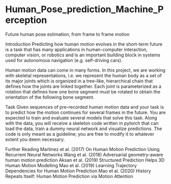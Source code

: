 # Human_Pose_prediction_Machine_Perception
Future human pose estimation, from frame to frame motion

Introduction
Predicting how human motion evolves in the short-term future is a task that has many applications in human-computer interaction, computer vision, or robotics and is an important building block in systems used for autonomous navigation (e.g. self-driving cars).
 
 
Human motion data can come in many forms. In this project, we are working with skeletal representations, i.e. we represent the human body as a set of its major joints which is organized in a tree-like, hierarchical chain that defines how the joints are linked together. Each joint is parameterized as a rotation that defines how one bone segment must be rotated to obtain the orientation of the following bone segment.


Task
Given sequences of pre-recorded human motion data and your task is to predict how the motion continues for several frames in the future. You are expected to train and evaluate several models that solve this task. Along with the data, you will receive a skeleton code written in pytorch that can load the data, train a dummy neural network and visualize predictions. The code is only meant as a guideline; you are free to modify it to whatever extent you deem necessary. 


Further Reading
Martinez et al. (2017) On Human Motion Prediction Using Recurrent Neural Networks
Wang et al. (2018) Adversarial geometry-aware human motion prediction
Aksan et al. (2019) Structured Prediction Helps 3D Human Motion Modelling
Mao et al. (2019) Learning Trajectory Dependencies for Human Motion Prediction
Mao et al. (2020) History Repeats Itself: Human Motion Prediction via Motion Attention


